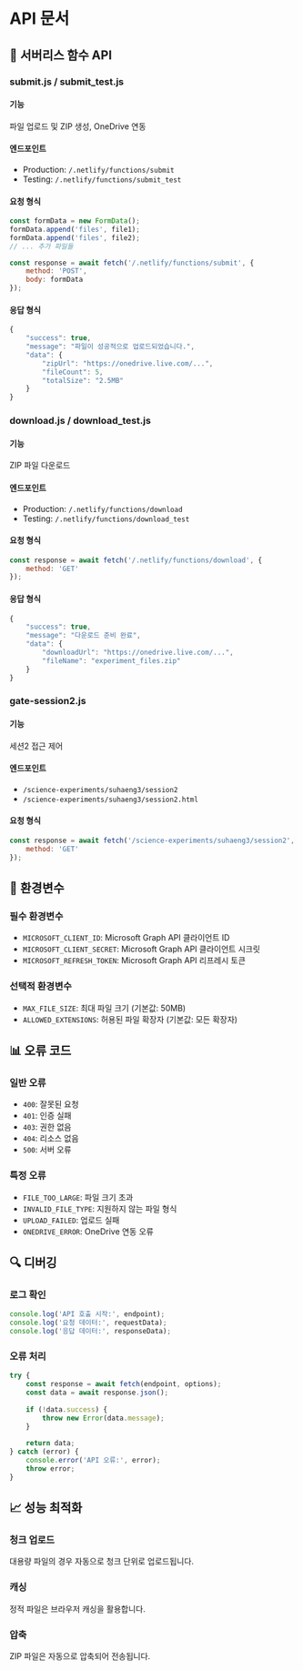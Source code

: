 # API 문서

## 🚀 서버리스 함수 API

### submit.js / submit_test.js

#### 기능
파일 업로드 및 ZIP 생성, OneDrive 연동

#### 엔드포인트
- Production: `/.netlify/functions/submit`
- Testing: `/.netlify/functions/submit_test`

#### 요청 형식
```javascript
const formData = new FormData();
formData.append('files', file1);
formData.append('files', file2);
// ... 추가 파일들

const response = await fetch('/.netlify/functions/submit', {
    method: 'POST',
    body: formData
});
```

#### 응답 형식
```javascript
{
    "success": true,
    "message": "파일이 성공적으로 업로드되었습니다.",
    "data": {
        "zipUrl": "https://onedrive.live.com/...",
        "fileCount": 5,
        "totalSize": "2.5MB"
    }
}
```

### download.js / download_test.js

#### 기능
ZIP 파일 다운로드

#### 엔드포인트
- Production: `/.netlify/functions/download`
- Testing: `/.netlify/functions/download_test`

#### 요청 형식
```javascript
const response = await fetch('/.netlify/functions/download', {
    method: 'GET'
});
```

#### 응답 형식
```javascript
{
    "success": true,
    "message": "다운로드 준비 완료",
    "data": {
        "downloadUrl": "https://onedrive.live.com/...",
        "fileName": "experiment_files.zip"
    }
}
```

### gate-session2.js

#### 기능
세션2 접근 제어

#### 엔드포인트
- `/science-experiments/suhaeng3/session2`
- `/science-experiments/suhaeng3/session2.html`

#### 요청 형식
```javascript
const response = await fetch('/science-experiments/suhaeng3/session2', {
    method: 'GET'
});
```

## 🔧 환경변수

### 필수 환경변수
- `MICROSOFT_CLIENT_ID`: Microsoft Graph API 클라이언트 ID
- `MICROSOFT_CLIENT_SECRET`: Microsoft Graph API 클라이언트 시크릿
- `MICROSOFT_REFRESH_TOKEN`: Microsoft Graph API 리프레시 토큰

### 선택적 환경변수
- `MAX_FILE_SIZE`: 최대 파일 크기 (기본값: 50MB)
- `ALLOWED_EXTENSIONS`: 허용된 파일 확장자 (기본값: 모든 확장자)

## 📊 오류 코드

### 일반 오류
- `400`: 잘못된 요청
- `401`: 인증 실패
- `403`: 권한 없음
- `404`: 리소스 없음
- `500`: 서버 오류

### 특정 오류
- `FILE_TOO_LARGE`: 파일 크기 초과
- `INVALID_FILE_TYPE`: 지원하지 않는 파일 형식
- `UPLOAD_FAILED`: 업로드 실패
- `ONEDRIVE_ERROR`: OneDrive 연동 오류

## 🔍 디버깅

### 로그 확인
```javascript
console.log('API 호출 시작:', endpoint);
console.log('요청 데이터:', requestData);
console.log('응답 데이터:', responseData);
```

### 오류 처리
```javascript
try {
    const response = await fetch(endpoint, options);
    const data = await response.json();
    
    if (!data.success) {
        throw new Error(data.message);
    }
    
    return data;
} catch (error) {
    console.error('API 오류:', error);
    throw error;
}
```

## 📈 성능 최적화

### 청크 업로드
대용량 파일의 경우 자동으로 청크 단위로 업로드됩니다.

### 캐싱
정적 파일은 브라우저 캐싱을 활용합니다.

### 압축
ZIP 파일은 자동으로 압축되어 전송됩니다.
